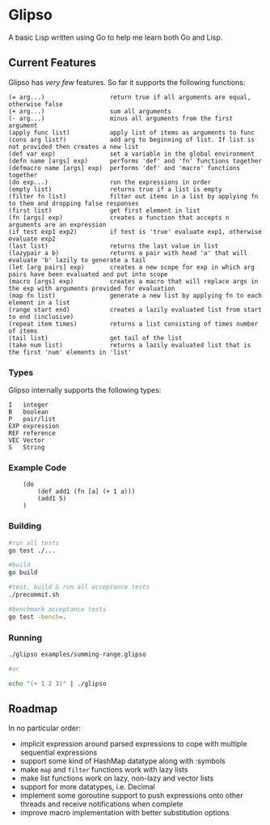 # Glipso

A basic Lisp written using Go to help me learn both Go and Lisp.

## Current Features

Glipso has *very few* features. So far it supports the following functions:

```
(= arg...)                  return true if all arguments are equal, otherwise false
(+ arg...)                  sum all arguments
(- arg...)                  minus all arguments from the first argument
(apply func list)           apply list of items as arguments to func
(cons arg list?)            add arg to beginning of list. If list is not provided then creates a new list
(def var exp)               set a variable in the global environment
(defn name [args] exp)      performs 'def' and 'fn' functions together
(defmacro name [args] exp)  performs 'def' and 'macro' functions together
(do exp...)                 run the expressions in order
(empty list)                returns true if a list is empty
(filter fn list)            filter out items in a list by applying fn to them and dropping false responses
(first list)                get first element in list
(fn [args] exp)             creates a function that accepts n arguments are an expression
(if test exp1 exp2)         if test is 'true' evaluate exp1, otherwise evaluate exp2
(last list)                 returns the last value in list
(lazypair a b)              returns a pair with head 'a' that will evaluate 'b' lazily to generate a tail
(let [arg pairs] exp)       creates a new scope for exp in which arg pairs have been evaluated and put into scope
(macro [args] exp)          creates a macro that will replace args in the exp with arguments provided for evaluation
(map fn list)               generate a new list by applying fn to each element in a list
(range start end)           creates a lazily evaluated list from start to end (inclusive)
(repeat item times)         returns a list consisting of times number of items 
(tail list)                 get tail of the list
(take num list)             returns a lazily evaluated list that is the first 'num' elements in 'list'
```

### Types

Glipso internally supports the following types:
```
I   integer
B   boolean
P   pair/list
EXP expression
REF reference
VEC Vector
S   String
```

### Example Code
```
	(do
		(def add1 (fn [a] (+ 1 a)))
		(add1 5)
	)
```

### Building
```bash
#run all tests
go test ./...

#build
go build

#test, build & run all acceptance tests
./precommit.sh

#benchmark acceptance tests
go test -bench=.
```

### Running
```bash
./glipso examples/summing-range.glipso

#or

echo "(+ 1 2 3)" | ./glipso
```

## Roadmap

In no particular order:

* implicit expression around parsed expressions to cope with multiple sequential expressions
* support some kind of HashMap datatype along with :symbols
* make `map` and `filter` functions work with lazy lists
* make list functions work on lazy, non-lazy and vector lists
* support for more datatypes, i.e. Decimal
* implement some goroutine support to push expressions onto other threads and receive notifications when complete
* improve macro implementation with better substitution options

